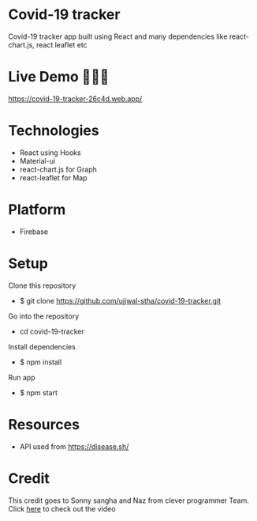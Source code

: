 # Covid-19 tracker

Covid-19 tracker app built using React and many dependencies like react-chart.js, react leaflet etc

# Live Demo 🚀🚀🚀

https://covid-19-tracker-26c4d.web.app/

# Technologies

- React using Hooks
- Material-ui
- react-chart.js for Graph
- react-leaflet for Map

# Platform

- Firebase

# Setup

Clone this repository

- $ git clone https://github.com/ujjwal-stha/covid-19-tracker.git

Go into the repository

- cd covid-19-tracker

Install dependencies

- $ npm install

Run app

- $ npm start

# Resources

- API used from https://disease.sh/

# Credit

This credit goes to Sonny sangha and Naz from clever programmer Team. Click <a href="https://www.youtube.com/watch?v=cF3pIMJUZxM">here</a> to check out the video
